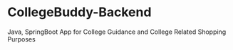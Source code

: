 # CollegeBuddy-Backend
Java, SpringBoot App for College Guidance and College Related Shopping Purposes
